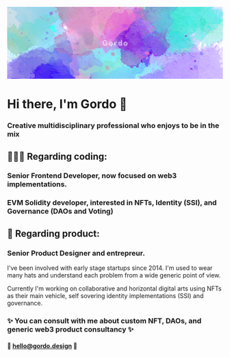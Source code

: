 ![Gordo](./Background_twitter_gordo.png)

# Hi there, I'm Gordo 🦄

### Creative <b>multidisciplinary</b> professional who enjoys to be in the mix

## 🧑‍💻📱 Regarding coding:
### Senior Frontend Developer, now focused on web3 implementations.
### EVM Solidity developer, interested in NFTs, Identity (SSI), and Governance (DAOs and Voting)

## 🔮 Regarding product:
### Senior Product Designer and entrepreur.

I've been involved with early stage startups since 2014.
I'm used to wear many hats and understand each problem from a wide generic point of view.

Currently I'm working on collaborative and horizontal digital arts using NFTs as their main vehicle, self sovering identity implementations (SSI) and governance.

### ✨ You can consult with me about custom NFT, DAOs, and generic web3 product consultancy ✨
#### 📩 hello@gordo.design 📩
